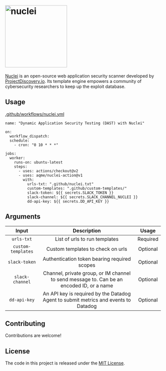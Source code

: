 <h1 align="left">
  <img src="https://github.com/projectdiscovery/nuclei/blob/master/static/nuclei-logo.png" alt="nuclei" width="200px"></a>
  <br>
</h1>

[Nuclei](https://github.com/projectdiscovery/nuclei) is an open-source web application security scanner developed by [ProjectDiscovery.io](https://twitter.com/pdiscoveryio). Its template engine empowers a community of cybersecurity researchers to keep up the exploit database.

## Usage

[.github/workflows/nuclei.yml](https://github.com/aqme/appsec-actions/blob/master/.github/workflows/nuclei.yml)

```
name: "Dynamic Application Security Testing (DAST) with Nuclei"

on:
  workflow_dispatch:
  schedule:
    - cron: "0 10 * * *"

jobs:
  worker:
    runs-on: ubuntu-latest
    steps:
      - uses: actions/checkout@v2
      - uses: aqme/nuclei-action@v1
        with:
          urls-txt: ".github/nuclei.txt"
          custom-templates: ".github/custom-templates/"
          slack-token: ${{ secrets.SLACK_TOKEN }}
          slack-channel: ${{ secrets.SLACK_CHANNEL_NUCLEI }}
          dd-api-key: ${{ secrets.DD_API_KEY }}
```

## Arguments

| Input  | Description | Usage |
| :---:     |     :---:   |    :---:   |
| `urls-txt`  | List of urls to run templates  | Required
| `custom-templates`  | Custom templates to check on urls  | Optional
| `slack-token`  | Authentication token bearing required scopes | Optional
| `slack-channel`  | Channel, private group, or IM channel to send message to. Can be an encoded ID, or a name | Optional
| `dd-api-key` | An API key is required by the Datadog Agent to submit metrics and events to Datadog | Optional

## Contributing

Contributions are welcome!

## License

The code in this project is released under the [MIT License](LICENSE).
